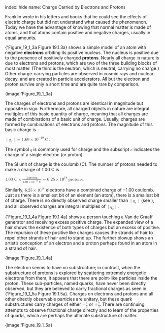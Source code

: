 index: hide
name: Charge Carried by Electrons and Protons

Franklin wrote in his letters and books that he could see the effects of electric charge but did not understand what caused the phenomenon. Today we have the advantage of knowing that normal matter is made of atoms, and that atoms contain positive and negative charges, usually in equal amounts.

{'Figure_19_1_3a Figure 19.1.3a} shows a simple model of an atom with negative  **electrons** orbiting its positive nucleus. The nucleus is positive due to the presence of positively charged  **protons**. Nearly all charge in nature is due to electrons and protons, which are two of the three building blocks of most matter. (The third is the neutron, which is neutral, carrying no charge.) Other charge-carrying particles are observed in cosmic rays and nuclear decay, and are created in particle accelerators. All but the electron and proton survive only a short time and are quite rare by comparison.


{image:'Figure_19_1_3a}
        

The charges of electrons and protons are identical in magnitude but opposite in sign. Furthermore, all charged objects in nature are integral multiples of this basic quantity of charge, meaning that all charges are made of combinations of a basic unit of charge. Usually, charges are formed by combinations of electrons and protons. The magnitude of this basic charge is

<math xmlns:q="http://cnx.rice.edu/qml/1.0" xmlns:m="http://www.w3.org/1998/Math/MathML" xmlns:md="http://cnx.rice.edu/mdml" xmlns="http://cnx.rice.edu/cnxml">        <semantics>          <mrow>                          <mrow>                <mrow>                  <mrow>                    <mrow>                      <mo stretchy="false">∣</mo>                      <msub>                        <mi>q</mi>                                                  <mrow>                            <mi>e</mi>                          </mrow>                                              </msub>                      <mo stretchy="false">∣</mo>                    </mrow>                    <mo stretchy="false">=</mo>                    <mn>1</mn>                  </mrow>                  <mtext>.</mtext>                  <mrow>                    <mtext>60</mtext>                    <mo stretchy="false">×</mo>                    <msup>                      <mtext>10</mtext>                                              <mrow>                          <mrow>                            <mo stretchy="false">−</mo>                            <mtext>19</mtext>                          </mrow>                        </mrow>                                          </msup>                  </mrow><mspace width="0.25em"/>                  <mtext>C</mtext>                </mrow>              </mrow><mo>.</mo>          </mrow>          <annotation encoding="StarMath 5.0"> size 12&#123; lline q rSub &#123; size 8&#123;e&#125; &#125;  rline =1 &quot;.&quot; &quot;60&quot; times &quot;10&quot; rSup &#123; size 8&#123; - &quot;19&quot;&#125; &#125; C&#125; &#123;&#125;</annotation>        </semantics>      </math>

The symbol <math xmlns:m="http://www.w3.org/1998/Math/MathML" xmlns:md="http://cnx.rice.edu/mdml" xmlns="http://cnx.rice.edu/cnxml"><semantics><mrow><mrow><mi>q</mi></mrow><mrow/></mrow><annotation encoding="StarMath 5.0"> size 12&#123;q&#125; &#123;&#125;</annotation></semantics></math> is commonly used for charge and the subscript <math xmlns:m="http://www.w3.org/1998/Math/MathML" xmlns:md="http://cnx.rice.edu/mdml" xmlns="http://cnx.rice.edu/cnxml"><semantics><mrow><mrow><mi>e</mi></mrow><mrow/></mrow><annotation encoding="StarMath 5.0"> size 12&#123;e&#125; &#123;&#125;</annotation></semantics></math> indicates the charge of a single electron (or proton).

The SI unit of charge is the coulomb (C). The number of protons needed to make a charge of 1.00 C is

<math xmlns:q="http://cnx.rice.edu/qml/1.0" xmlns:m="http://www.w3.org/1998/Math/MathML" xmlns:md="http://cnx.rice.edu/mdml" xmlns="http://cnx.rice.edu/cnxml"><semantics><mrow><mrow><mrow><mn>1.</mn><mtext>00 C</mtext><mrow><mrow><mo stretchy="false">×</mo><mfrac><mrow><mn>1</mn><mspace width="0.25em"/><mrow><mtext>proton</mtext></mrow></mrow><mrow><mn>1</mn><mtext>.</mtext><mrow><mtext>60</mtext><mo stretchy="false">×</mo><msup><mtext>10</mtext><mrow><mrow><mo stretchy="false">−</mo><mtext>19</mtext></mrow></mrow></msup></mrow><mspace width="0.25em"/><mtext>C</mtext></mrow></mfrac></mrow><mo stretchy="false">=</mo><mn>6</mn></mrow><mtext>.</mtext><mrow><mtext>25</mtext><mo stretchy="false">×</mo><msup><mtext>10</mtext><mrow><mtext>18</mtext></mrow></msup></mrow><mspace width="0.25em"/><mrow><mtext>protons</mtext></mrow></mrow></mrow><mrow/><mo>.</mo></mrow></semantics></math>

Similarly, <math xmlns:q="http://cnx.rice.edu/qml/1.0" xmlns:m="http://www.w3.org/1998/Math/MathML" xmlns:md="http://cnx.rice.edu/mdml" xmlns="http://cnx.rice.edu/cnxml"><semantics><mrow><mrow><mrow><mn>6</mn><mtext>.</mtext><mrow><mtext>25</mtext><mo stretchy="false">×</mo><msup><mtext>10</mtext><mrow><mtext>18</mtext></mrow></msup></mrow></mrow></mrow><mrow/></mrow><annotation encoding="StarMath 5.0"> size 12&#123;6 &quot;.&quot; &quot;25&quot; times &quot;10&quot; rSup &#123; size 8&#123;&quot;18&quot;&#125; &#125; &#125; &#123;&#125;</annotation></semantics></math> electrons have a combined charge of −1.00 coulomb. Just as there is a smallest bit of an element (an atom), there is a smallest bit of charge. There is no directly observed charge smaller than <math xmlns:q="http://cnx.rice.edu/qml/1.0" xmlns:m="http://www.w3.org/1998/Math/MathML" xmlns:md="http://cnx.rice.edu/mdml" xmlns="http://cnx.rice.edu/cnxml"><semantics><mrow><mrow><mrow><mo stretchy="false">∣</mo><msub><mi>q</mi><mrow><mi>e</mi></mrow></msub><mo stretchy="false">∣</mo></mrow></mrow><mrow/></mrow><annotation encoding="StarMath 5.0"> size 12&#123; lline q rSub &#123; size 8&#123;e&#125; &#125;  rline &#125; &#123;&#125;</annotation></semantics></math> (see ), and all observed charges are integral multiples of <math xmlns:q="http://cnx.rice.edu/qml/1.0" xmlns:m="http://www.w3.org/1998/Math/MathML" xmlns:md="http://cnx.rice.edu/mdml" xmlns="http://cnx.rice.edu/cnxml"><semantics><mrow><mrow><mrow><mo stretchy="false">∣</mo><msub><mi>q</mi><mrow><mi>e</mi></mrow></msub><mo stretchy="false">∣</mo></mrow></mrow><mrow/></mrow><annotation encoding="StarMath 5.0"> size 12&#123; lline q rSub &#123; size 8&#123;e&#125; &#125;  rline &#125; &#123;&#125;</annotation></semantics></math>.

{'Figure_19_1_4a Figure 19.1.4a} shows a person touching a Van de Graaff generator and receiving excess positive charge. The expanded view of a hair shows the existence of both types of charges but an excess of positive. The repulsion of these positive like charges causes the strands of hair to repel other strands of hair and to stand up. The further blowup shows an artist’s conception of an electron and a proton perhaps found in an atom in a strand of hair.


{image:'Figure_19_1_4a}
        

The electron seems to have no substructure; in contrast, when the substructure of protons is explored by scattering extremely energetic electrons from them, it appears that there are point-like particles inside the proton. These sub-particles, named quarks, have never been directly observed, but they are believed to carry fractional charges as seen in {'Figure_19_1_5a Figure 19.1.5a}. Charges on electrons and protons and all other directly observable particles are unitary, but these quark substructures carry charges of either <math xmlns:m="http://www.w3.org/1998/Math/MathML" xmlns:md="http://cnx.rice.edu/mdml" xmlns="http://cnx.rice.edu/cnxml"><semantics><mrow><mrow><mrow><mo stretchy="false">−</mo><mfrac><mn>1</mn><mn>3</mn></mfrac></mrow></mrow><mrow/></mrow><annotation encoding="StarMath 5.0"> size 12&#123; -  &#123;  &#123;1&#125;  over  &#123;3&#125; &#125; &#125; &#123;&#125;</annotation></semantics></math> or <math xmlns:m="http://www.w3.org/1998/Math/MathML" xmlns:md="http://cnx.rice.edu/mdml" xmlns="http://cnx.rice.edu/cnxml"><semantics><mrow><mrow><mrow><mo stretchy="false">+</mo><mfrac><mn>2</mn><mn>3</mn></mfrac></mrow></mrow><mrow/></mrow><annotation encoding="StarMath 5.0"> size 12&#123;+ &#123;  &#123;2&#125;  over  &#123;3&#125; &#125; &#125; &#123;&#125;</annotation></semantics></math>. There are continuing attempts to observe fractional charge directly and to learn of the properties of quarks, which are perhaps the ultimate substructure of matter.


{image:'Figure_19_1_5a}
        
